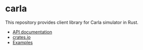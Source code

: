 # carla

This repository provides client library for Carla simulator in Rust.

- [API documentation](https://docs.rs/carla)
- [crates.io](https://crates.io/crates/carla)
- [Examples](carla/examples)

